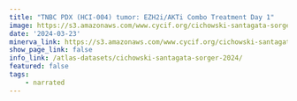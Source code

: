```yaml
---
title: "TNBC PDX (HCI-004) tumor: EZH2i/AKTi Combo Treatment Day 1"
image: https://s3.amazonaws.com/www.cycif.org/cichowski-santagata-sorger-2024/Combo-day-1/panCK_0000ff-Ki67_ff6f00-cPARP_ffffff-CK14_00ff00-CK8_ff0000.jpg
date: '2024-03-23'
minerva_link: https://s3.amazonaws.com/www.cycif.org/cichowski-santagata-sorger-2024/Combo-day-1/index.html
show_page_link: false
info_link: /atlas-datasets/cichowski-santagata-sorger-2024/
featured: false
tags:
    - narrated
---
```

